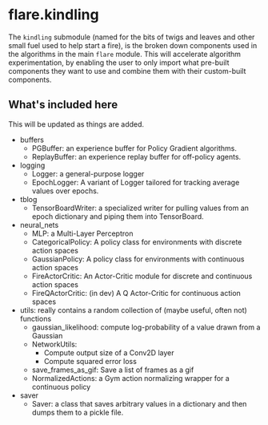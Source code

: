 
# flare.kindling

The ```kindling``` submodule (named for the bits of twigs and leaves and other small fuel used to help start a fire), is the broken down components used in the algorithms in the main ```flare``` module. This will accelerate algorithm experimentation, by enabling the user to only import what pre-built components they want to use and combine them with their custom-built components. 

## What's included here

This will be updated as things are added.

- buffers
    - PGBuffer: an experience buffer for Policy Gradient algorithms.
    - ReplayBuffer: an experience replay buffer for off-policy agents.
- logging
    - Logger: a general-purpose logger
    - EpochLogger: A variant of Logger tailored for tracking average values over epochs.
- tblog
    - TensorBoardWriter: a specialized writer for pulling values from an epoch dictionary and piping them into TensorBoard.
- neural_nets
    - MLP: a Multi-Layer Perceptron
    - CategoricalPolicy: A policy class for environments with discrete action spaces
    - GaussianPolicy: A policy class for environments with continuous action spaces
    - FireActorCritic: An Actor-Critic module for discrete and continuous action spaces
    - FireQActorCritic: (in dev) A Q Actor-Critic for continuous action spaces
- utils: really contains a random collection of (maybe useful, often not) functions
    - gaussian_likelihood: compute log-probability of a value drawn from a Gaussian
    - NetworkUtils:
        - Compute output size of a Conv2D layer
        - Compute squared error loss
    - save_frames_as_gif: Save a list of frames as a gif
    - NormalizedActions: a Gym action normalizing wrapper for a continuous policy
- saver
    - Saver: a class that saves arbitrary values in a dictionary and then dumps them to a pickle file.
